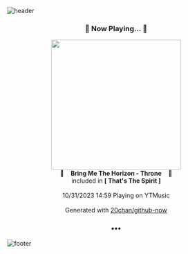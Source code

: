 ![header](https://capsule-render.vercel.app/api?type=wave&height=170&section=header&fontColor=090707&fontAlignX=45&fontAlignY=65&fontSize=100)

<h3 align="center">🎵 Now Playing... 🎵</h3>
<p align="center">
  <a href="https://music.youtube.com/watch?v=aJjvKCtivak">
    <img width="300" src="https://lh3.googleusercontent.com/af_jQ-T0nTfQPVpTV7xJSN6FKrSI6fTju7X3-KSB8pmDpXHG7DxQ3KsLSifNnCzs_ETxQ9a13ukCJqNs">
  </a>
  <br>
  🎵&nbsp&nbsp&nbsp <b>Bring Me The Horizon - Throne</b> &nbsp&nbsp&nbsp🎵
  <br>
  included in <b>[ That's The Spirit ]</b>
  
  <br />
  <br />
  10/31/2023 14:59 Playing on YTMusic
  <br />
  <br />
  Generated with <a href="https://github.com/20chan/github-now">20chan/github-now</a>
</p>

<h3 align="center">•••</h3>

![footer](https://capsule-render.vercel.app/api?type=wave&height=150&section=footer)
